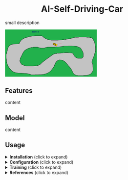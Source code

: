 <h1 align="center"> <strong> AI-Self-Driving-Car </strong> </h1>
small description

<img
  src="https://github.com/domirom604/AI-Self-Driving-Car/blob/main/logo.png"
  alt="Alt text"
  title="Optional title"
  style="display: inline-block; margin: 0 auto; max-width: 300px">

## Features
content

## Model
content
## Usage

<details>
    <summary><strong>Installation</strong> (click to expand)</summary>
       <ul>
        <li> Python >= 3.8 </li>
        <li> KerasGA = 1.0.0 </li>
        <li> Keras >= 2.11.0 </li>
        <li> Tensorflow >= 2.11.0 </li>
        <li> Basic libraries like: pandas, numpy, pillow </li>
       </ul>
         Then, clone the repo and install the project with:
         
          $ git clone 
          $ cd 
          $ pip install -e .
         
      
</details>
         
<details>
    <summary><strong>Configuration</strong> (click to expand)</summary>
       <p>Content 1 Content 1 Content 1 Content 1 Content 1</p>
</details>

<details> 
    <summary> <strong>Training</strong> (click to expand)</summary> 
       <p>Content 1 Content 1 Content 1 Content 1 Content 1</p>
</details>
         
<details>
     <summary><strong>References</strong> (click to expand)</summary>
       <ul>
        <li>https://pypi.org/project/KerasGA/</li>
        <li>https://www.tensorflow.org/api_docs/python/tf/keras/Model#predict</li>
        <li>https://www.pygame.org/docs/</li>
        <li>https://keras.io/guides/sequential_model/</li>
      </ul>
</details>
